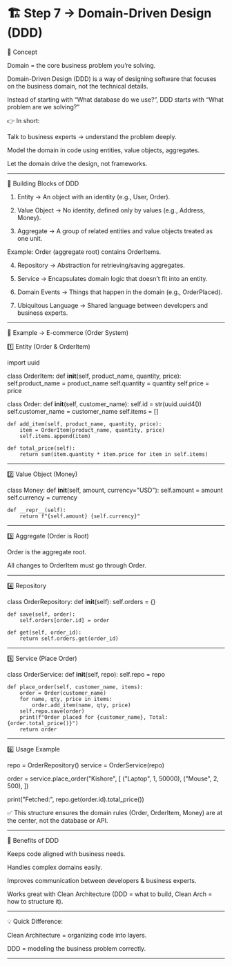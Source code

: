# 🏗️ Step 7 → Domain-Driven Design (DDD)

🔹 Concept

Domain = the core business problem you’re solving.

Domain-Driven Design (DDD) is a way of designing software that focuses on the business domain, not the technical details.

Instead of starting with “What database do we use?”, DDD starts with “What problem are we solving?”


👉 In short:

Talk to business experts → understand the problem deeply.

Model the domain in code using entities, value objects, aggregates.

Let the domain drive the design, not frameworks.



---

🔹 Building Blocks of DDD

1. Entity → An object with an identity (e.g., User, Order).


2. Value Object → No identity, defined only by values (e.g., Address, Money).


3. Aggregate → A group of related entities and value objects treated as one unit.

Example: Order (aggregate root) contains OrderItems.



4. Repository → Abstraction for retrieving/saving aggregates.


5. Service → Encapsulates domain logic that doesn’t fit into an entity.


6. Domain Events → Things that happen in the domain (e.g., OrderPlaced).


7. Ubiquitous Language → Shared language between developers and business experts.




---

🔹 Example → E-commerce (Order System)

1️⃣ Entity (Order & OrderItem)

import uuid

class OrderItem:
    def __init__(self, product_name, quantity, price):
        self.product_name = product_name
        self.quantity = quantity
        self.price = price

class Order:
    def __init__(self, customer_name):
        self.id = str(uuid.uuid4())
        self.customer_name = customer_name
        self.items = []

    def add_item(self, product_name, quantity, price):
        item = OrderItem(product_name, quantity, price)
        self.items.append(item)

    def total_price(self):
        return sum(item.quantity * item.price for item in self.items)


---

2️⃣ Value Object (Money)

class Money:
    def __init__(self, amount, currency="USD"):
        self.amount = amount
        self.currency = currency

    def __repr__(self):
        return f"{self.amount} {self.currency}"


---

3️⃣ Aggregate (Order is Root)

Order is the aggregate root.

All changes to OrderItem must go through Order.



---

4️⃣ Repository

class OrderRepository:
    def __init__(self):
        self.orders = {}

    def save(self, order):
        self.orders[order.id] = order

    def get(self, order_id):
        return self.orders.get(order_id)


---

5️⃣ Service (Place Order)

class OrderService:
    def __init__(self, repo):
        self.repo = repo

    def place_order(self, customer_name, items):
        order = Order(customer_name)
        for name, qty, price in items:
            order.add_item(name, qty, price)
        self.repo.save(order)
        print(f"Order placed for {customer_name}, Total: {order.total_price()}")
        return order


---

6️⃣ Usage Example

repo = OrderRepository()
service = OrderService(repo)

order = service.place_order("Kishore", [
    ("Laptop", 1, 50000),
    ("Mouse", 2, 500),
])

print("Fetched:", repo.get(order.id).total_price())

✅ This structure ensures the domain rules (Order, OrderItem, Money) are at the center, not the database or API.


---

🔹 Benefits of DDD

Keeps code aligned with business needs.

Handles complex domains easily.

Improves communication between developers & business experts.

Works great with Clean Architecture (DDD = what to build, Clean Arch = how to structure it).



---

💡 Quick Difference:

Clean Architecture = organizing code into layers.

DDD = modeling the business problem correctly.



---
